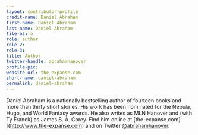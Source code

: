 ```yaml
---
layout: contributor-profile
credit-name: Daniel Abraham
first-name: Daniel Abraham
last-name: Daniel Abraham
file-as: a
role: author
role-2:
role-3:
title: Author
twitter-handle: abrahamhanover
profile-pic:
website-url: the-expanse.com
short-name: daniel-abraham
permalink: daniel-abraham
---
```

Daniel Abraham is a nationally bestselling author of fourteen books and more than thirty short stories. His work has been nominated for the Nebula, Hugo, and World Fantasy awards. He also writes as MLN Hanover and (with Ty Franck) as James S. A. Corey. Find him online at [the-expanse.com][(http://www.the-expanse.com) and on Twitter [@abrahamhanover](http://www.twitter.com/abrahamhanover).
